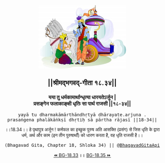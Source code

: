 <center><img src="../../asset/BG.png" alt="#API #bhagavadgitaapi #slok #nodejs #js #api #gitaapi #krishna #hinduism #vedic #ISKCON #shreemadbhagavadgita #technology"/>
<h2>||श्रीमद्‍भगवद्‍-गीता १८.३४||</h2>
<h3>यया तु धर्मकामार्थान्धृत्या धारयतेऽर्जुन |<br/>प्रसङ्गेन फलाकाङ्क्षी धृतिः सा पार्थ राजसी ||१८-३४||</h3>
<pre>yayā tu dharmakāmārthāndhṛtyā dhārayate.arjuna .<br/>prasaṅgena phalākāṅkṣī dhṛtiḥ sā pārtha rājasī ||18-34||</pre>
<p>।।18.34।। हे पृथापुत्र अर्जुन ! कर्मफल का इच्छुक पुरुष अति आसक्ति (प्रसंग) से जिस धृति के द्वारा धर्म, अर्थ और काम (इन तीन पुरुषार्थों) को धारण करता है, वह धृति राजसी है।।</p>
<pre>(Bhagavad Gita, Chapter 18, Shloka 34) || <a href="https://twitter.com/bhagavadgitaapi">@BhagavadGitaApi</a></pre><a href="../../18/33">⏪  BG-18.33</a><b>        ।।        </b><a href="../../18/35">BG-18.35  ⏩</a></center></center>